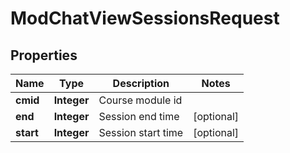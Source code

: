 

# ModChatViewSessionsRequest


## Properties

| Name | Type | Description | Notes |
|------------ | ------------- | ------------- | -------------|
|**cmid** | **Integer** | Course module id |  |
|**end** | **Integer** | Session end time |  [optional] |
|**start** | **Integer** | Session start time |  [optional] |



